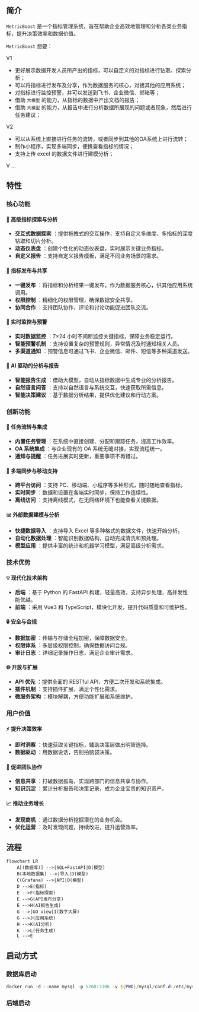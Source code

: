 ## **简介**

`MetricBoost` 是一个指标管理系统，旨在帮助企业高效地管理和分析各类业务指标，提升决策效率和数据价值。

`MetricBoost` 想要：

V1

- 更好展示数据开发人员所产出的指标，可以自定义的对指标进行钻取、探索分析；
- 可以将指标进行发布及分享，作为数据服务的核心，对接其他的应用系统；
- 对指标进行监控预警，并可以发送到飞书、企业微信、邮箱等；
- 借助 `大模型` 的能力，从指标的数据中产出文档的报告；
- 借助 `大模型` 的能力，从报告中进行分析数据所展现的问题或者现象，然后进行任务建议；

V2

- 可以从系统上直接进行任务的流转，或者同步到其他的OA系统上进行流转；
- 制作小程序，实现多端同步，便携查看指标的情况；
- 支持上传 excel 的数据文件进行建模分析；

V ...

## **特性**

### **核心功能**

#### 🎯 **高级指标探索与分析**

* **交互式数据探索** ：提供拖拽式的交互操作，支持自定义多维度、多指标的深度钻取和切片分析。
* **动态仪表盘** ：创建个性化的动态仪表盘，实时展示关键业务指标。
* **自定义报告** ：支持自定义报告模板，满足不同业务场景的需求。

#### 🚀 **指标发布与共享**

* **一键发布** ：将指标和分析结果一键发布，作为数据服务核心，供其他应用系统调用。
* **权限控制** ：精细化的权限管理，确保数据安全共享。
* **协同合作** ：支持团队协作，评论和讨论功能促进团队交流。

#### 🔔 **实时监控与预警**

* **实时数据监控** ：7×24 小时不间断监控关键指标，保障业务稳定运行。
* **智能预警机制** ：支持设置复杂的预警规则，异常情况及时通知相关人员。
* **多渠道通知** ：预警信息可通过飞书、企业微信、邮件、短信等多种渠道发送。

#### 🧠 **AI 驱动的分析与报告**

* **智能报告生成** ：借助大模型，自动从指标数据中生成专业的分析报告。
* **自然语言问答** ：支持以自然语言与系统交互，快速获取所需信息。
* **智能决策建议** ：基于数据分析结果，提供优化建议和行动方案。

### **创新功能**

#### 🔄 **任务流转与集成**

* **内置任务管理** ：在系统中直接创建、分配和跟踪任务，提高工作效率。
* **OA 系统集成** ：与企业现有的 OA 系统无缝对接，实现流程统一。
* **通知与提醒** ：任务进展实时更新，重要事项不再错过。

#### 📱 **多端同步与移动支持**

* **跨平台访问** ：支持 PC、移动端、小程序等多种形式，随时随地查看指标。
* **实时同步** ：数据和设置在各端实时同步，保持工作连续性。
* **离线访问** ：支持离线模式，在无网络环境下也能查看关键数据。

#### 📊 **外部数据建模与分析**

* **快捷数据导入** ：支持导入 Excel 等多种格式的数据文件，快速开始分析。
* **自动化数据处理** ：智能识别数据结构，自动完成清洗和预处理。
* **模型应用** ：提供丰富的统计和机器学习模型，满足高级分析需求。

### **技术优势**

#### 💡 **现代化技术架构**

* **后端** ：基于 Python 的 FastAPI 构建，轻量高效，支持异步处理，高并发性能优越。
* **前端** ：采用 Vue3 和 TypeScript，模块化开发，提升代码质量和可维护性。

#### 🔒 **安全与合规**

* **数据加密** ：传输与存储全程加密，保障数据安全。
* **权限体系** ：多层级权限控制，确保数据访问合规。
* **审计日志** ：详细记录操作日志，满足企业审计需求。

#### 🌐 **开放与扩展**

* **API 优先** ：提供全面的 RESTful API，方便二次开发和系统集成。
* **插件机制** ：支持插件扩展，满足个性化需求。
* **微服务架构** ：模块解耦，方便功能扩展和系统维护。

### **用户价值**

#### ⚡ **提升决策效率**

* **即时洞察** ：快速获取关键指标，辅助决策层做出明智选择。
* **数据驱动** ：用数据说话，告别拍脑袋决策。

#### 🤝 **促进团队协作**

* **信息共享** ：打破数据孤岛，实现跨部门的信息共享与协作。
* **知识沉淀** ：累计分析报告和决策记录，成为企业宝贵的知识资产。

#### 📈 **推动业务增长**

* **发现商机** ：通过数据分析挖掘潜在的业务机会。
* **优化运营** ：及时发现问题，持续改进，提升运营效率。

## 流程

```mermaid
flowchart LR
    A[(数据库)] -->|SQL+FastAPI|D(模型)
    B(本地数据集) -->|导入|D(模型)
    C(Grafana) -->|API|D(模型)
    D -->E(指标)
    E -->F(指标探索)
    E -->G(API发布分享)
    E -->H(AI报告生成)
    G -->|GO view|I(数字大屏)
    G -->J(应用系统)
    H -->K(AI分析)
    K -->L(任务生成)
    L -->E
```

## **启动方式**

### **数据库启动**

```powershell
docker run -d --name mysql -p 5260:3306 -v ${PWD}/mysql/conf.d:/etc/mysql/conf.d -v ${PWD}/mysql/logs:/logs -v ${PWD}/mysql/data:/var/lib/mysql -e MYSQL_ROOT_PASSWORD=123456 -e TZ=Asia/Shanghai mysql:9.0

```

### **后端启动**
